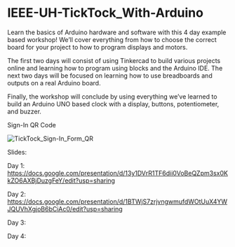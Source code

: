 # IEEE-UH-TickTock_With-Arduino
Learn the basics of Arduino hardware and software with this 4 day example based workshop! We’ll cover everything from how to choose the correct board for your project to how to program displays and motors. 

The first two days will consist of using Tinkercad to build various projects online and learning how to program using blocks and the Arduino IDE. The next two days will be focused on learning how to use breadboards and outputs on a real Arduino board. 

Finally, the workshop will conclude by using everything we’ve learned to build an Arduino UNO based clock with a display, buttons, potentiometer, and buzzer. 

Sign-In QR Code

![TickTock_Sign-In_Form_QR](https://user-images.githubusercontent.com/69320369/194932118-e4350fa5-7867-42ab-81b6-a60007aa6ca4.PNG)

Slides:

Day 1: https://docs.google.com/presentation/d/13y1DVrR1TF6dii0VoBeQZpm3sx0KkZO6AXBjDuzgFeY/edit?usp=sharing

Day 2: https://docs.google.com/presentation/d/1BTWjS7zrjvngwmufdWOtUuX4YWJQUVhXgjoB6bCiAc0/edit?usp=sharing

Day 3: 

Day 4:
